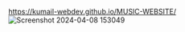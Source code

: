 https://kumail-webdev.github.io/MUSIC-WEBSITE/
![Screenshot 2024-04-08 153049](https://github.com/kumail-webdev/MUSIC-WEBSITE/assets/161712880/399ff7aa-d697-4d5d-8a72-667c3fd49050)
